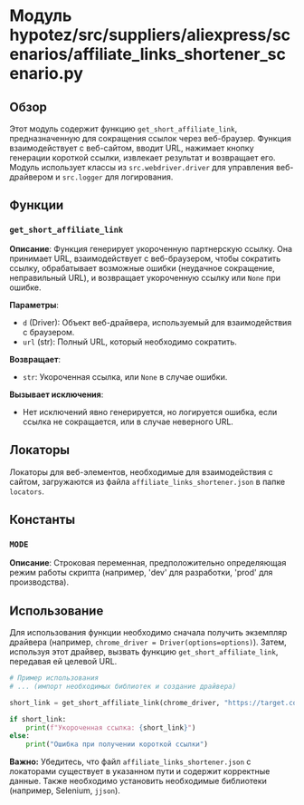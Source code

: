# Модуль hypotez/src/suppliers/aliexpress/scenarios/affiliate_links_shortener_scenario.py

## Обзор

Этот модуль содержит функцию `get_short_affiliate_link`, предназначенную для сокращения ссылок через веб-браузер.  Функция взаимодействует с веб-сайтом, вводит URL, нажимает кнопку генерации короткой ссылки, извлекает результат и возвращает его.  Модуль использует  классы из `src.webdriver.driver` для управления веб-драйвером и `src.logger` для логирования.

## Функции

### `get_short_affiliate_link`

**Описание**: Функция генерирует укороченную партнерскую ссылку. Она принимает URL, взаимодействует с веб-браузером, чтобы сократить ссылку, обрабатывает возможные ошибки (неудачное сокращение, неправильный URL), и возвращает укороченную ссылку или `None` при ошибке.

**Параметры**:

- `d` (Driver): Объект веб-драйвера, используемый для взаимодействия с браузером.
- `url` (str): Полный URL, который необходимо сократить.

**Возвращает**:

- `str`: Укороченная ссылка, или `None` в случае ошибки.


**Вызывает исключения**:

-  Нет исключений явно генерируется, но логируется ошибка, если ссылка не сокращается, или в случае неверного URL.


## Локаторы

Локаторы для веб-элементов, необходимые для взаимодействия с сайтом, загружаются из файла `affiliate_links_shortener.json` в папке `locators`.


## Константы

### `MODE`

**Описание**:  Строковая переменная, предположительно определяющая режим работы скрипта (например, 'dev' для разработки, 'prod' для производства).


## Использование

Для использования функции необходимо сначала получить экземпляр драйвера (например, `chrome_driver = Driver(options=options)`). Затем, используя этот драйвер, вызвать функцию `get_short_affiliate_link`, передавая ей целевой URL.

```python
# Пример использования
# ... (импорт необходимых библиотек и создание драйвера)

short_link = get_short_affiliate_link(chrome_driver, "https://target.com")

if short_link:
    print(f"Укороченная ссылка: {short_link}")
else:
    print("Ошибка при получении короткой ссылки")
```

**Важно:**  Убедитесь, что файл `affiliate_links_shortener.json` с локаторами существует в указанном пути и содержит корректные данные.  Также необходимо установить необходимые библиотеки (например, Selenium,  `jjson`).
```
```